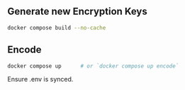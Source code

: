 ## Generate new Encryption Keys

```bash
docker compose build --no-cache
```

## Encode

```bash
docker compose up      # or `docker compose up encode`
```

Ensure .env is synced.

